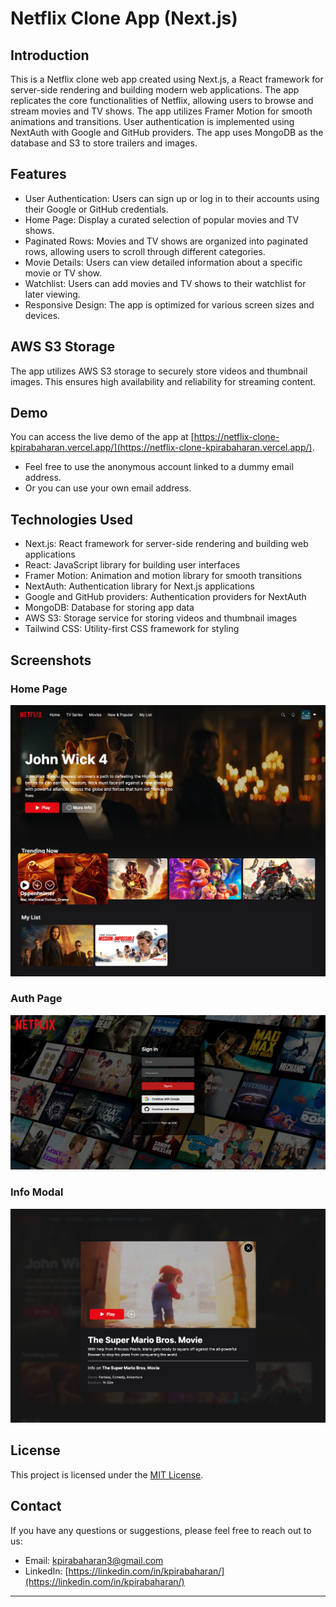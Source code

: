 # Netflix Clone App (Next.js)

## Introduction

This is a Netflix clone web app created using Next.js, a React framework for server-side rendering and building modern web applications. The app replicates the core functionalities of Netflix, allowing users to browse and stream movies and TV shows. The app utilizes Framer Motion for smooth animations and transitions. User authentication is implemented using NextAuth with Google and GitHub providers. The app uses MongoDB as the database and S3 to store trailers and images.

## Features

- User Authentication: Users can sign up or log in to their accounts using their Google or GitHub credentials.
- Home Page: Display a curated selection of popular movies and TV shows.
- Paginated Rows: Movies and TV shows are organized into paginated rows, allowing users to scroll through different categories.
- Movie Details: Users can view detailed information about a specific movie or TV show.
- Watchlist: Users can add movies and TV shows to their watchlist for later viewing.
- Responsive Design: The app is optimized for various screen sizes and devices.

## AWS S3 Storage

The app utilizes AWS S3 storage to securely store videos and thumbnail images. This ensures high availability and reliability for streaming content.

## Demo

You can access the live demo of the app at [https://netflix-clone-kpirabaharan.vercel.app/](https://netflix-clone-kpirabaharan.vercel.app/).

- Feel free to use the anonymous account linked to a dummy email address.
- Or you can use your own email address.

## Technologies Used

- Next.js: React framework for server-side rendering and building web applications
- React: JavaScript library for building user interfaces
- Framer Motion: Animation and motion library for smooth transitions
- NextAuth: Authentication library for Next.js applications
- Google and GitHub providers: Authentication providers for NextAuth
- MongoDB: Database for storing app data
- AWS S3: Storage service for storing videos and thumbnail images
- Tailwind CSS: Utility-first CSS framework for styling

## Screenshots

### Home Page

![Home Page](./screenshots/homepage.png)

### Auth Page

![Auth Page](./screenshots/authpage.png)

### Info Modal

![Info Modal](./screenshots/modal.png)

## License

This project is licensed under the [MIT License](https://opensource.org/licenses/MIT).

## Contact

If you have any questions or suggestions, please feel free to reach out to us:

- Email: kpirabaharan3@gmail.com
- LinkedIn: [https://linkedin.com/in/kpirabaharan/](https://linkedin.com/in/kpirabaharan/)

---
